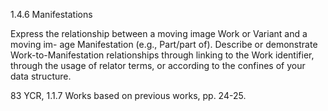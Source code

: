 1.4.6 Manifestations

Express the relationship between a moving image Work or Variant and a moving im-
age Manifestation (e.g., Part/part of). Describe or demonstrate Work-to-Manifestation
relationships through linking to the Work identifier, through the usage of relator terms,
or according to the confines of your data structure.

83  YCR, 1.1.7 Works based on previous works, pp. 24-25.


